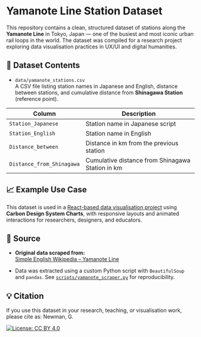 # Yamanote Line Station Dataset

This repository contains a clean, structured dataset of stations along the **Yamanote Line** in Tokyo, Japan — one of the busiest and most iconic urban rail loops in the world. The dataset was compiled for a research project exploring data visualisation practices in UX/UI and digital humanities.

## 📂 Dataset Contents

- `data/yamanote_stations.csv`  
  A CSV file listing station names in Japanese and English, distance between stations, and cumulative distance from **Shinagawa Station** (reference point).

| Column | Description |
|--------|-------------|
| `Station_Japanese` | Station name in Japanese script |
| `Station_English` | Station name in English |
| `Distance_between` | Distance in km from the previous station |
| `Distance_from_Shinagawa` | Cumulative distance from Shinagawa Station in km |

## 📈 Example Use Case

This dataset is used in a [React-based data visualisation project](https://github.com/your-username/your-phd-website) using **Carbon Design System Charts**, with responsive layouts and animated interactions for researchers, designers, and educators.

## 📜 Source

- **Original data scraped from:**  
  [Simple English Wikipedia – Yamanote Line](https://simple.wikipedia.org/wiki/Yamanote_Line)

- Data was extracted using a custom Python script with `BeautifulSoup` and `pandas`. See [`scripts/yamanote_scraper.py`](scripts/yamanote_scraper.py) for reproducibility.

## 💡 Citation

If you use this dataset in your research, teaching, or visualisation work, please cite as: Newman, G.

[![License: CC BY 4.0](https://img.shields.io/badge/License-CC%20BY%204.0-lightgrey.svg)](https://creativecommons.org/licenses/by/4.0/)

